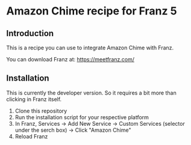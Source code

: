 # Amazon Chime recipe for Franz 5

## Introduction

This is a recipe you can use to integrate Amazon Chime with Franz.

You can download Franz at: https://meetfranz.com/  

## Installation

This is currently the developer version. So it requires a bit more than clicking in Franz itself.

1. Clone this repository
2. Run the installation script for your respective platform
3. In Franz, Services -> Add New Service -> Custom Services (selector under the serch box) -> Click "Amazon Chime"
4. Reload Franz
